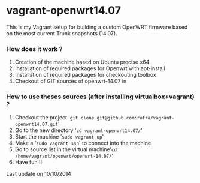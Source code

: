 vagrant-openwrt14.07
============================

This is my Vagrant setup for building a custom OpenWRT firmware based on the most current Trunk snapshots (14.07).

### How does it work ?

 1. Creation of the machine based on Ubuntu precise x64
 1. Installation of required packages for Openwrt with apt-install
 1. Installation of required packages for checkouting toolbox
 1. Checkout of GIT sources of openwrt-14.07 in

### How to use theses sources (after installing virtualbox+vagrant) ?

1. Checkout the project '`git clone git@github.com:rofra/vagrant-openwrt14.07.git`'
1. Go to the new directory '`cd vagrant-openwrt14.07/`' 
1. Start the machine '`sudo vagrant up`'
1. Make a '`sudo vagrant ssh`' to connect into the machine
1. Go to source list in the virtual machine'`cd /home/vagrant/openwrt/openwrt-14.07/`'
1. Have fun !!

Last update on 10/10/2014 
